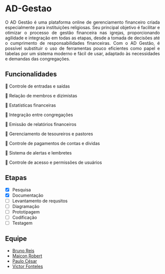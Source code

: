 # AD-Gestao

<p align="justify">
O AD Gestão é uma plataforma online de gerenciamento financeiro criada especialmente para instituições religiosas. Seu principal objetivo é facilitar e otimizar o processo de gestão financeira nas igrejas, proporcionando agilidade e integração em todas as etapas, desde a tomada de decisões até o cumprimento de responsabilidades financeiras. Com o AD Gestão, é possível substituir o uso de ferramentas pouco eficientes como papel e tabelas por um sistema moderno e fácil de usar, adaptado às necessidades e demandas das congregações.
</p>

## Funcionalidades

🎯 Controle de entradas e saídas

🎯 Relação de membros e dizimistas

🎯 Estatísticas financeiras

🎯 Integração entre congregações

🎯 Emissão de relatórios financeiros

🎯 Gerenciamento de tesoureiros e pastores

🎯 Controle de pagamentos de contas e dívidas

🎯 Sistema de alertas e lembretes

🎯 Controle de acesso e permissões de usuários


## Etapas

- [x] Pesquisa
- [x] Documentação
- [ ] Levantamento de requsitos
- [ ] Diagramação
- [ ] Prototipagem
- [ ] Codificação
- [ ] Testagem

## Equipe

- [Bruno Reis](https://github.com/brunoreisx)
- [Maicon Robert](https://github.com/maicon15rp)
- [Paulo César](https://github.com/Soneca-Zzz)
- [Victor Fonteles](https://github.com/Voctor-367)